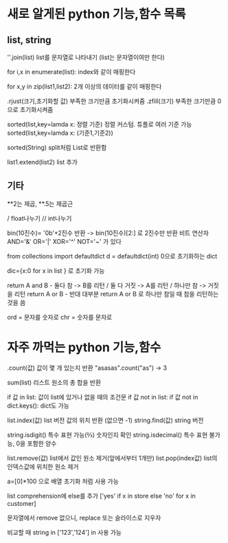 # 새로 알게된 python 기능,함수 목록

## list, string

''.join(list) list를 문자열로 나타내기 (list는 문자열이여만 한다)

for i,x in enumerate(list): index와 같이 매핑한다

for x,y in zip(list1,list2): 2개 이상의 데이터를 같이 매핑한다

.rjust(크기,초기화할 값) 부족한 크기만큼 초기화시켜줌
.zfill(크기) 부족한 크기만큼 0으로 초기화시켜줌

sorted(list,key=lamda x: 정렬 기준) 정렬 커스텀. 튜플로 여러 기준 가능
sorted(list,key=lamda x: (기준1,기준2))

sorted(String) split처럼 List로 반환함

list1.extend(list2) list 추가

## 기타

**2는 제곱, **.5는 제곱근

/ float나누기
// int나누기

bin(10진수)= '0b'+2진수 반환 -> bin(10진수)[2:] 로 2진수만 반환
비트 연산자 AND='&' OR='|' XOR='^' NOT='~' 가 있다

from collections import defaultdict
d = defaultdict(int) 0으로 초기화하는 dict

dic={x:0 for x in list } 로 초기화 가능

return A and B - 둘다 참 -> B를 리턴 / 둘 다 거짓 -> A를 리턴 / 하나만 참 -> 거짓을 리턴
return A or B - 반대
대부분 return A or B 로 하나만 참일 때 참을 리턴하는 것을 씀

ord = 문자를 숫자로
chr = 숫자를 문자로

# 자주 까먹는 python 기능,함수

.count(값) 값이 몇 개 있는지 반환
"asasas".count("as") -> 3

sum(list) 리스트 원소의 총 합을 반환

if 값 in list: 값이 list에 있거나 없을 때의 조건문
if 값 not in list:
if 값 not in dict.keys(): dict도 가능

list.index(값) list 버전 값의 위치 반환 (없으면 -1)
string.find(값) string 버전

string.isdigit() 특수 표현 가능(⅔) 숫자인지 확인
string.isdecimal() 특수 표현 불가능, 0을 포함한 양수

list.remove(값) list에서 값인 원소 제거(앞에서부터 1개만)
list.pop(index값) list의 인덱스값에 위치한 원소 제거

a=[0]\*100 으로 배열 초기화 처럼 사용 가능

list comprehension에 else를 추가
['yes' if x in store else 'no' for x in customer]

문자열에서 remove 없으니, replace 또는 슬라이스로 지우자

비교할 때 string in ['123','124'] in 사용 가능
